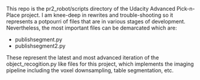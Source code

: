 This repo is the pr2_robot/scripts directory of the Udacity Advanced 
Pick-n-Place project.  I am knee-deep in rewrites and trouble-shooting so
it represents a potpourri of files that are in various stages of development.
Nevertheless, the most important files can be demarcated which are: 
  
  - publishsegment.py
  - publishsegment2.py

These represent the latest and most advanced iteration of the 
object_recogition.py like files for this project, which implements the 
imaging pipeline including the voxel downsampling, table segmentation, etc.



